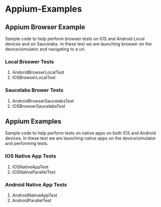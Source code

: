 # Appium-Examples

## Appium Browser Example 
Sample code to help perform browser tests on IOS and Android Local devices and on Saucelabs. 
In these test we are launching browser on the device/simulator and navigating to a url.
  ### Local Broswer Tests
  1. AndoridBrowserLocalTest
  2. IOSBrowserLocalTest
  ### Saucelabs Brower Tests
  1. AndroidBrowserSaucelabsTest
  2. IOSBrowserSaucelabsTest

## Appium Examples
Sample code to help perform tests on native apps on both IOS and Android devices. 
In these test we are launching native apps on the device/simulator and performing tests.
  ### IOS Native App Tests
  1. IOSNativeAppTest
  2. IOSNativeParallelTest
  ### Android Native App Tests
  1. AndroidNativeAppTest
  2. AndroidParallelTest
